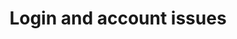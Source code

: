---
pcx_content_type: navigation
title: Login and account issues
external_link: /support/account-management-billing/common-account-questions/login-and-account-issues/
weight: 6
_build:
  publishResources: false
  render: never
---